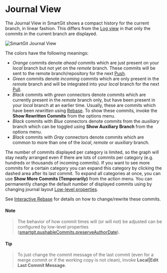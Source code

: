 # Journal View

The Journal View in SmartGit shows a compact history for the current branch, in linear fashion. This differs from the [Log view](Log.md) in that only the commits in the current branch are displayed.

![SmartGit Journal View](../images/Journal-View.png)

The colors have the following meanings:

- *Orange* commits denote *ahead* commits which are just present on your *local* branch but not yet on the *remote* branch. These commits will be sent to the remote branch/repository for the next [Push](Repository/Synchronizing-with-Remote-Repositories.md#push).
- *Green* commits denote *incoming* commits which are only present in the *remote* branch and will be integrated into your *local* branch for the next [Pull](Repository/Synchronizing-with-Remote-Repositories.md#pull).
- *Black* commits with *green* connectors denote commits which are currently present in the *remote* branch only, but have been present in your *local* branch at an earlier time. Usually, these are commits which have been *rewritten* using [Rebase](Branch/Rebase.md). 
  To show these commits, invoke the **Show Rewritten Commits** from the options menu.
- *Black* commits with *Blue* connectors denote commits from the *auxiliary* branch which can be toggled using **Show Auxiliary Branch** from the options menu.
- *Black* commits with *Gray* connectors denote commits which are common to more than one of the *local*, *remote* or *auxiliary* branch.

The number of commits displayed per category is limited, so the graph will stay neatly arranged even if there are lots of commits per category (e.g. hundreds or thousands of incoming commits). 
If you want to see more commits for a certain category you can expand this category by clicking the dashed area after its last commit. 
To expand all categories at once, you can use **Show More Commits (Temporarily)** from the action menu. 
You can permanently change the default number of displayed commits using by changing journal layout [Low-level properties](AdvancedSettings/Low-Level-Properties.md).

See [Interactive Rebase](Branch/Rebase-Interactive.md) for details on how to change/rewrite these commits.

#### Note

>
>The behavior of how commit times will (or will not) be adjusted can be configured by low-level properties
> ([smartgit.pushableCommits.preserveAuthorDate](AdvancedSettings/System-Properties.md)).
>

#### Tip

>
>To just change the commit message of the last commit (even for a merge commit or if the working copy is not clean),
> invoke **Local\|Edit Last Commit Message**.
>
